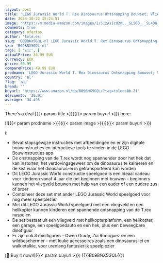 ```yaml
---
layout: post
title: 'LEGO Jurassic World T. Rex Dinosaurus Ontsnapping Bouwset; Vliegveld Bouwpakket voor Kinderen Vanaf 4 Jaar met Speelgoed Auto en Minifiguren  Cadeau voor Jongens en Meisjes 76944'
date: 2024-10-22 18:24:51
image: 'https://m.media-amazon.com/images/I/51zAsIc82mL._SL500_._SL400_.jpg'
comments: true
category: ofertas
author: 'tole.es'
slug: 'B09BNX5GQL-nl LEGO Jurassic World T. Rex Dinosaurus Ontsnapping Bouwset;...'
sku: 'B09BNX5GQL-nl'
tags: [ '🇳🇱', ]
actualPrice: 36.99 EUR
currency: EUR
price: 36.99
comparePrice: 49.99 EUR
prodname: 'LEGO Jurassic World T. Rex Dinosaurus Ontsnapping Bouwset; Vliegveld Bouwpakket voor Kinderen Vanaf 4 Jaar met Speelgoed Auto en Minifiguren  Cadeau voor Jongens en Meisjes 76944'
country: 'nl'
flag: '🇳🇱'
brand: ''
buyurl: 'https://www.amazon.nl/dp/B09BNX5GQL/?tag=tolees0b-21'
descuento: '26.01'
average: '34.495'
---
```


There's a deal [{{< param title >}}]({{< param buyurl >}})  here:

[![{{< param prodname >}}]({{< param image >}})]({{< param buyurl >}})

ℹ️:

- Bevat stapsgewijze instructies met afbeeldingen en er zijn digitale bouwinstructies en interactieve tools te vinden in de LEGO Bouwinstructies app
- De onstnapping van de T.rex wordt nog spannender door het hek dat kan instorten, het verdovingsgeweer om de dinosaurus te kalmeren en de kist waar het dinosaurus-ei in getransporteerd kan worden
- Dit LEGO Jurassic World constructie speelgoed is een ideaal cadeau voor kinderen vanaf 4 jaar die net beginnen met bouwen - beginners kunnen het vliegveld bouwen met hulp van een ouder of een oudere zus of broer
- Combineer deze set met ander LEGO Jurassic World speelgoed voor nog meer speelplezier
- Met dit LEGO Jurassic World speelgoed met een vliegveld en een helikopter kunnen kinderen een spannende ontsnapping van de T.rex naspelen
- De set bestaat uit een vliegveld met helikopterplatform, een helikopter, een garage, een speelgoedauto en een hek, plus een beweegbare dinofiguur
- Er zijn ook 3 minifiguren – Owen Grady, Zia Rodriguez en een wildbeschermer – met leuke accessoires zoals een dinosaurus-ei en walkietalkie, voor urenlang fantasierijk speelplezier

[🛒 Buy it now!!]({{< param buyurl >}})
{{<world>}}B09BNX5GQL{{</world>}}
